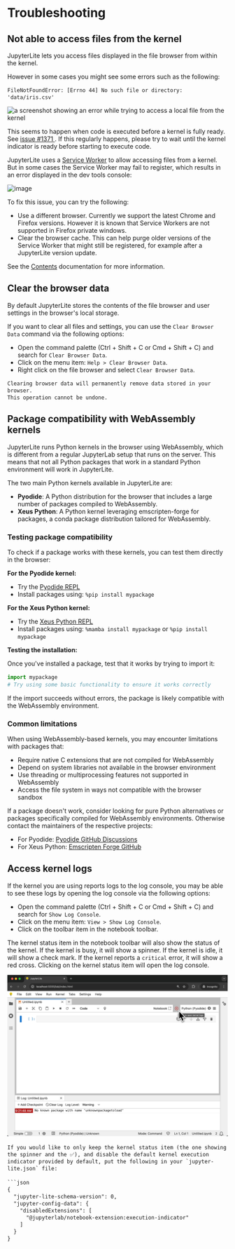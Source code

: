 # Troubleshooting

## Not able to access files from the kernel

JupyterLite lets you access files displayed in the file browser from within the kernel.

However in some cases you might see some errors such as the following:

```
FileNotFoundError: [Errno 44] No such file or directory: 'data/iris.csv'
```

![a screenshot showing an error while trying to access a local file from the kernel](https://github.com/jupyterlite/jupyterlite/assets/591645/3edffdc3-77ef-45fe-8a4a-8cd7147dd235)

This seems to happen when code is executed before a kernel is fully ready. See
[issue #1371 ](https://github.com/jupyterlite/jupyterlite/issues/1371). If this
regularly happens, please try to wait until the kernel indicator is ready before
starting to execute code.

JupyterLite uses a [Service Worker](./howto/configure/advanced/service-worker.md) to
allow accessing files from a kernel. But in some cases the Service Worker may fail to
register, which results in an error displayed in the dev tools console:

![image](https://github.com/jupyterlite/jupyterlite/assets/591645/9e6de7b6-a564-4e71-9273-d0f0cb6becf8)

To fix this issue, you can try the following:

- Use a different browser. Currently we support the latest Chrome and Firefox versions.
  However it is known that Service Workers are not supported in Firefox private windows.
- Clear the browser cache. This can help purge older versions of the Service Worker that
  might still be registered, for example after a JupyterLite version update.

See the [Contents](./reference/contents.md) documentation for more information.

## Clear the browser data

By default JupyterLite stores the contents of the file browser and user settings in the
browser's local storage.

If you want to clear all files and settings, you can use the `Clear Browser Data`
command via the following options:

- Open the command palette (Ctrl + Shift + C or Cmd + Shift + C) and search for
  `Clear Browser Data`.
- Click on the menu item: `Help > Clear Browser Data`.
- Right click on the file browser and select `Clear Browser Data`.

```{warning}
Clearing browser data will permanently remove data stored in your browser.
This operation cannot be undone.
```

## Package compatibility with WebAssembly kernels

JupyterLite runs Python kernels in the browser using WebAssembly, which is different
from a regular JupyterLab setup that runs on the server. This means that not all Python
packages that work in a standard Python environment will work in JupyterLite.

The two main Python kernels available in JupyterLite are:

- **Pyodide**: A Python distribution for the browser that includes a large number of
  packages compiled to WebAssembly.
- **Xeus Python**: A Python kernel leveraging emscripten-forge for packages, a conda
  package distribution tailored for WebAssembly.

### Testing package compatibility

To check if a package works with these kernels, you can test them directly in the
browser:

**For the Pyodide kernel:**

- Try the
  <a href="https://jupyterlite-pyodide-kernel.readthedocs.io/en/latest/_static/repl/?toolbar=1&kernel=python&promptCellPosition=left">Pyodide
  REPL</a>
- Install packages using: `%pip install mypackage`

**For the Xeus Python kernel:**

- Try the
  <a href="https://jupyterlite-xeus.readthedocs.io/en/latest/lite/repl/?toolbar=1&kernel=xpython&promptCellPosition=left">Xeus
  Python REPL</a>
- Install packages using: `%mamba install mypackage` or `%pip install mypackage`

**Testing the installation:**

Once you've installed a package, test that it works by trying to import it:

```python
import mypackage
# Try using some basic functionality to ensure it works correctly
```

If the import succeeds without errors, the package is likely compatible with the
WebAssembly environment.

### Common limitations

When using WebAssembly-based kernels, you may encounter limitations with packages that:

- Require native C extensions that are not compiled for WebAssembly
- Depend on system libraries not available in the browser environment
- Use threading or multiprocessing features not supported in WebAssembly
- Access the file system in ways not compatible with the browser sandbox

If a package doesn't work, consider looking for pure Python alternatives or packages
specifically compiled for WebAssembly environments. Otherwise contact the maintainers of
the respective projects:

- For Pyodide:
  [Pyodide GitHub Discussions](https://github.com/pyodide/pyodide/discussions)
- For Xeus Python:
  [Emscripten Forge GitHub](https://github.com/emscripten-forge/recipes)

## Access kernel logs

If the kernel you are using reports logs to the log console, you may be able to see
these logs by opening the log console via the following options:

- Open the command palette (Ctrl + Shift + C or Cmd + Shift + C) and search for
  `Show Log Console`.
- Click on the menu item: `View > Show Log Console`.
- Click on the toolbar item in the notebook toolbar.

The kernel status item in the notebook toolbar will also show the status of the kernel.
If the kernel is busy, it will show a spinner. If the kernel is idle, it will show a
check mark. If the kernel reports a `critical` error, it will show a red cross. Clicking
on the kernel status item will open the log console.

![a screenshot showing the kernel status notebook toolbar item and the log console in JupyterLite](./changelog_assets/0.6-jupyterlite-kernel-status.png)

````{note}
If you would like to only keep the kernel status item (the one showing the spinner and the ✅), and disable the default kernel execution indicator provided by default, put the following in your `jupyter-lite.json` file:

```json
{
  "jupyter-lite-schema-version": 0,
  "jupyter-config-data": {
    "disabledExtensions": [
      "@jupyterlab/notebook-extension:execution-indicator"
    ]
  }
}
````
